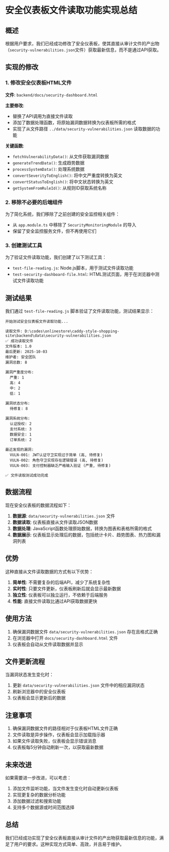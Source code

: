 # 安全仪表板文件读取功能实现总结

## 概述

根据用户要求，我们已经成功修改了安全仪表板，使其直接从审计文件的产出物（`security-vulnerabilities.json`文件）获取最新信息，而不是通过API获取。

## 实现的修改

### 1. 修改安全仪表板HTML文件

**文件**: `backend/docs/security-dashboard.html`

**主要修改**:
- 替换了API调用为直接文件读取
- 添加了数据处理函数，将原始漏洞数据转换为仪表板所需的格式
- 实现了从文件路径 `../data/security-vulnerabilities.json` 读取数据的功能

**关键函数**:
- `fetchVulnerabilityData()`: 从文件获取漏洞数据
- `generateTrendData()`: 生成趋势数据
- `processSystemData()`: 处理系统数据
- `convertSeverityToEnglish()`: 将中文严重度转换为英文
- `convertStatusToEnglish()`: 将中文状态转换为英文
- `getSystemFromRuleId()`: 从规则ID获取系统名称

### 2. 移除不必要的后端组件

为了简化系统，我们移除了之前创建的安全监控相关组件：
- 从 `app.module.ts` 中移除了 `SecurityMonitoringModule` 的导入
- 保留了安全监控服务文件，但不再使用它们

### 3. 创建测试工具

为了验证文件读取功能，我们创建了以下测试工具：
- `test-file-reading.js`: Node.js脚本，用于测试文件读取功能
- `test-security-dashboard-file.html`: HTML测试页面，用于在浏览器中测试文件读取功能

## 测试结果

我们通过 `test-file-reading.js` 脚本验证了文件读取功能，测试结果显示：

```
开始测试安全仪表板文件读取功能...

读取文件: D:\codes\onlinestore\caddy-style-shopping-site\backend\data\security-vulnerabilities.json
✅ 成功读取文件
文件版本: 1.0
最后更新: 2025-10-03
维护者: 安全团队
漏洞总数: 8

漏洞严重度分布:
  严重: 1
  高: 4
  中: 2
  低: 1

漏洞状态分布:
  待修复: 8

漏洞系统分布:
  认证授权: 2
  支付系统: 3
  数据安全: 1
  订单系统: 2

最近发现的漏洞:
  VULN-001: JWT认证守卫实现过于简单 (高, 待修复)
  VULN-002: 角色守卫实现存在逻辑错误 (高, 待修复)
  VULN-003: 支付控制器缺乏严格输入验证 (严重, 待修复)

✅ 文件读取测试成功完成
```

## 数据流程

现在安全仪表板的数据流程如下：

1. **数据源**: `data/security-vulnerabilities.json` 文件
2. **数据读取**: 仪表板直接从文件读取JSON数据
3. **数据处理**: JavaScript函数处理原始数据，转换为图表和表格所需的格式
4. **数据展示**: 仪表板显示处理后的数据，包括统计卡片、趋势图表、热力图和漏洞列表

## 优势

这种直接从文件读取数据的方式有以下优势：

1. **简单性**: 不需要复杂的后端API，减少了系统复杂性
2. **实时性**: 只要文件更新，仪表板刷新后就会显示最新数据
3. **独立性**: 仪表板可以独立运行，不依赖于后端服务
4. **性能**: 直接文件读取比通过API获取数据更快

## 使用方法

1. 确保漏洞数据文件 `data/security-vulnerabilities.json` 存在且格式正确
2. 在浏览器中打开 `docs/security-dashboard.html` 文件
3. 仪表板会自动从文件读取数据并显示

## 文件更新流程

当漏洞状态发生变化时：

1. 更新 `data/security-vulnerabilities.json` 文件中的相应漏洞状态
2. 刷新浏览器中的安全仪表板
3. 仪表板会显示更新后的数据

## 注意事项

1. 确保漏洞数据文件的路径相对于仪表板HTML文件正确
2. 文件读取是异步操作，仪表板会显示加载指示器
3. 如果文件读取失败，仪表板会显示错误消息
4. 仪表板每5分钟自动刷新一次，以获取最新数据

## 未来改进

如果需要进一步改进，可以考虑：

1. 添加文件监听功能，当文件发生变化时自动更新仪表板
2. 实现更复杂的数据分析功能
3. 添加数据过滤和搜索功能
4. 支持多个数据源或时间范围选择

## 总结

我们已经成功实现了安全仪表板直接从审计文件的产出物获取最新信息的功能，满足了用户的要求。这种实现方式简单、高效，并且易于维护。